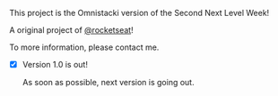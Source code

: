 This project is the Omnistacki version of the Second Next Level Week!

A original project of [@rocketseat](https://rocketseat.com.br/)!

To more information, please contact me.

- [x] Version 1.0 is out! 

	As soon as possible, next version is going out.
